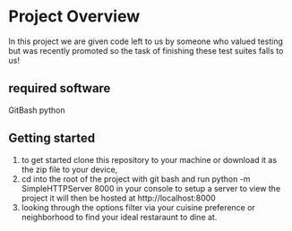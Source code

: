 # Project Overview

In this project  we are given code left to us by someone who valued testing but was recently promoted so the task of finishing these test suites falls to us!

## required software
GitBash
python

## Getting started

1. to get started clone this repository to your machine or download it as the zip file to your device,
2. cd into the root of the project with git bash and run python -m SimpleHTTPServer 8000 in your console to setup a server to view the project it will then be hosted at http://localhost:8000
3. looking through the options filter via your cuisine preference or neighborhood to find your ideal restaraunt to dine at.
